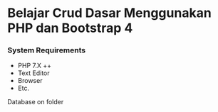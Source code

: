# Belajar Crud Dasar Menggunakan PHP dan Bootstrap 4
### System Requirements
- PHP 7.X ++
- Text Editor
- Browser
- Etc.

Database on folder